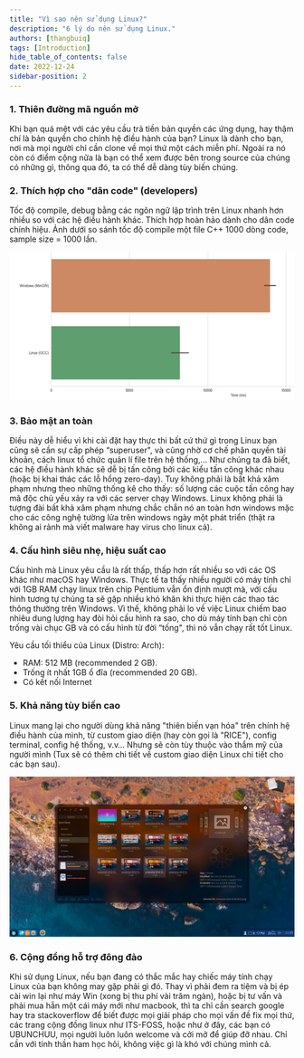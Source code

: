 ```yaml
---
title: "Vì sao nên sử dụng Linux?"
description: "6 lý do nên sử dụng Linux."
authors: [thangbuiq]
tags: [Introduction]
hide_table_of_contents: false
date: 2022-12-24
sidebar-position: 2
---
```


### 1. Thiên đường mã nguồn mở

Khi bạn quá mệt với các yêu cầu trả tiền bản quyền các ứng dụng, hay thậm chí là bản quyền cho chính hệ điều hành của bạn?
Linux là dành cho bạn, nơi mà mọi người chỉ cần clone về mọi thứ một cách miễn phí.
Ngoài ra nó còn có điểm cộng nữa là bạn có thể xem được bên trong source của chúng có những gì, thông qua đó, ta có thể dễ dàng tùy biến chúng.

### 2. Thích hợp cho "dân code" (developers)

Tốc độ compile, debug bằng các ngôn ngữ lập trình trên Linux nhanh hơn nhiều so với các hệ điều hành khác.
Thích hợp hoàn hảo dành cho dân code chính hiệu.
Ảnh dưới so sánh tốc độ compile một file C++ 1000 dòng code, sample size = 1000 lần.

![](static/compile-time.png)

### 3. Bảo mật an toàn

Điều này dễ hiểu vì khi cài đặt hay thực thi bất cứ thứ gì trong Linux bạn cũng sẽ cần sự cấp phép “superuser", và cũng nhờ cơ chế phân quyền tài khoản, cách linux tổ chức quản lí file trên hệ thống,...
Như chúng ta đã biết, các hệ điều hành khác sẽ dễ bị tấn công bởi các kiểu tấn công khác nhau (hoặc bị khai thác các lỗ hổng zero-day).
Tuy không phải là bất khả xâm phạm nhưng theo những thống kê cho thấy: số lượng các cuộc tấn công hay mã độc chủ yếu xảy ra với các server chạy Windows.
Linux không phải là tượng đài bất khả xâm phạm nhưng chắc chắn nó an toàn hơn windows mặc cho các công nghệ tường lửa trên windows ngày một phát triển (thật ra không ai rảnh mà viết malware hay virus cho linux cả).

### 4. Cấu hình siêu nhẹ, hiệu suất cao

Cấu hình mà Linux yêu cầu là rất thấp, thấp hơn rất nhiều so với các OS khác như macOS hay Windows.
Thực tế ta thấy nhiều người có máy tính chỉ với 1GB RAM chạy linux trên chip Pentium vẫn ổn định mượt mà, với cấu hình tương tự chúng ta sẽ gặp nhiều khó khăn khi thực hiện các thao tác thông thường trên Windows.
Vì thế, không phải lo về việc Linux chiếm bao nhiêu dung lượng hay đòi hỏi cấu hình ra sao, cho dù máy tính bạn chỉ còn trống vài chục GB và có cấu hình từ đời “tống", thì nó vẫn chạy rất tốt Linux.

Yêu cầu tối thiểu của Linux (Distro: Arch):

- RAM: 512 MB (recommended 2 GB).
- Trống ít nhất 1GB ổ đĩa (recommended 20 GB).
- Có kết nối Internet

### 5. Khả năng tùy biến cao

Linux mang lại cho người dùng khả năng "thiên biến vạn hóa" trên chính hệ điều hành của mình, từ custom giao diện (hay còn gọi là "RICE"), config terminal, config hệ thống, v.v…
Nhưng sẽ còn tùy thuộc vào thẩm mỹ của người mình (Tux sẽ có thêm chi tiết về custom giao diện Linux chi tiết cho các bạn sau).

![](static/rice-sample.jpg)

### 6. Cộng đồng hỗ trợ đông đảo

Khi sử dụng Linux, nếu bạn đang có thắc mắc hay chiếc máy tính chạy Linux của bạn không may gặp phải gì đó.
Thay vì phải đem ra tiệm và bị ép cài win lại như máy Win (xong bị thu phí vài trăm ngàn), hoặc bị tư vấn và phải mua hẳn một cái máy mới như macbook, thì ta chỉ cần search google hay tra stackoverflow để biết được mọi giải pháp cho mọi vấn đề fix mọi thứ, các trang cộng đồng linux như ITS-FOSS, hoặc như ở đây, các bạn có UBUNCHUU, mọi người luôn luôn welcome và cởi mở để giúp đỡ nhau.
Chỉ cần với tinh thần ham học hỏi, không việc gì là khó với chúng mình cả.